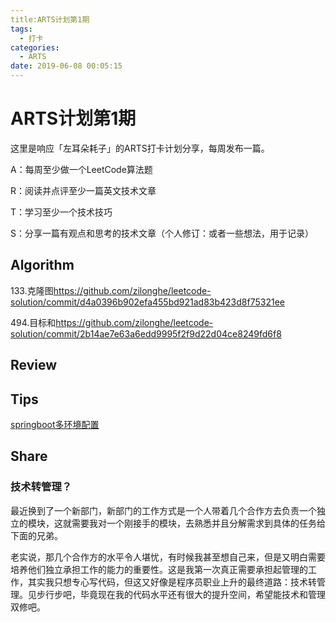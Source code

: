 ```yaml
---
title:ARTS计划第1期
tags:
  - 打卡
categories:
  - ARTS
date: 2019-06-08 00:05:15
---
```


# ARTS计划第1期

这里是响应「左耳朵耗子」的ARTS打卡计划分享，每周发布一篇。
<!-- more -->

A：每周至少做一个LeetCode算法题

R：阅读并点评至少一篇英文技术文章

T：学习至少一个技术技巧

S：分享一篇有观点和思考的技术文章（个人修订：或者一些想法，用于记录）

## Algorithm

133.克隆图<https://github.com/zilonghe/leetcode-solution/commit/d4a0396b902efa455bd921ad83b423d8f75321ee>

494.目标和<https://github.com/zilonghe/leetcode-solution/commit/2b14ae7e63a6edd9995f2f9d22d04ce8249fd6f8>

## Review

## Tips

[springboot多环境配置](https://blog.csdn.net/davis2015csdn/article/details/75220046)

## Share

### 技术转管理？

​	最近换到了一个新部门，新部门的工作方式是一个人带着几个合作方去负责一个独立的模块，这就需要我对一个刚接手的模块，去熟悉并且分解需求到具体的任务给下面的兄弟。

​	老实说，那几个合作方的水平令人堪忧，有时候我甚至想自己来，但是又明白需要培养他们独立承担工作的能力的重要性。这是我第一次真正需要承担起管理的工作，其实我只想专心写代码，但这又好像是程序员职业上升的最终道路：技术转管理。见步行步吧，毕竟现在我的代码水平还有很大的提升空间，希望能技术和管理双修吧。
